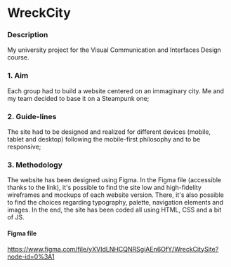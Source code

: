 # WreckCity

### Description
My university project for the Visual Communication and Interfaces Design course.

### 1. Aim
Each group had to build a website centered on an immaginary city. Me and my team decided to base it on a Steampunk one;

### 2. Guide-lines
The site had to be designed and realized for different devices (mobile, tablet and desktop) following the mobile-first philosophy and to be responsive; 

### 3. Methodology
The website has been designed using Figma. In the Figma file (accessible thanks to the link), it's possible to find 
the site low and high-fidelity wireframes and mockups of each website version. There, it's also possible to find the choices regarding 
typography, palette, navigation elements and images. In the end, the site has been coded all using HTML, CSS and a bit of JS.

#### Figma file
https://www.figma.com/file/yXVIdLNHCQNRSgiAEn6OfY/WreckCitySite?node-id=0%3A1
